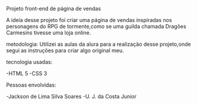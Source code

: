 Projeto front-end de página de vendas

  A ideia desse projeto foi criar uma página de vendas inspiradas nos personagens do RPG de tormente,como se uma guilda chamada Dragões Carmesins tivesse uma loja online.

metodologia:
  Utilizei as aulas da alura para a realização desse projeto,onde segui as instruções para criar algo original meu.

tecnologia usadas:

-HTML 5
-CSS 3

Pessoas envolvidas:

-Jackson de Lima Silva Soares
-U. J. da Costa Junior
